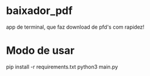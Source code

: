 # baixador_pdf
 app de terminal, que faz download de pfd's com rapidez!

# Modo de usar
pip install -r requirements.txt
python3 main.py
